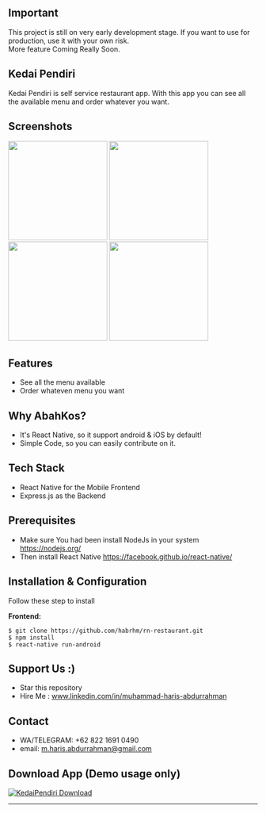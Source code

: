 

## Important
This project is still on very early development stage. If you want to use for production, use it with your own risk.
<br>More feature Coming Really Soon.

## Kedai Pendiri
Kedai Pendiri is self service restaurant app. With this app you can see all the available menu and order whatever you want. 

## Screenshots

<p float="left">
  <img src="https://imgur.com/IZeitVj.png" width="200" />

  <img src="https://imgur.com/YJy4G6r.png" width="200"  />
  <img src="https://imgur.com/qXwEOTz.png" width="200"  />
  <img src="https://imgur.com/2p11BuD.png" width="200"  />
</p>


## Features
* See all the menu available
* Order whateven menu you want


## Why AbahKos?
* It's React Native, so it support android & iOS by default!
* Simple Code, so you can easily contribute on it.

## Tech Stack
* React Native for the Mobile Frontend
* Express.js as the Backend

## Prerequisites
* Make sure You had been install NodeJs in your system https://nodejs.org/
* Then install React Native https://facebook.github.io/react-native/


## Installation & Configuration
Follow these step to install

**Frontend:**
```
$ git clone https://github.com/habrhm/rn-restaurant.git
$ npm install
$ react-native run-android 
```


## Support Us :)
* Star this repository
* Hire Me : www.linkedin.com/in/muhammad-haris-abdurrahman
## Contact 
  * WA/TELEGRAM: +62 822 1691 0490
  * email: m.haris.abdurrahman@gmail.com
## Download App (Demo usage only)
[![KedaiPendiri Download](https://i1.wp.com/apkmodsios.com/wp-content/uploads/2018/12/Download-Infinite-Design-3.4.10-Apk.png)]()


----

